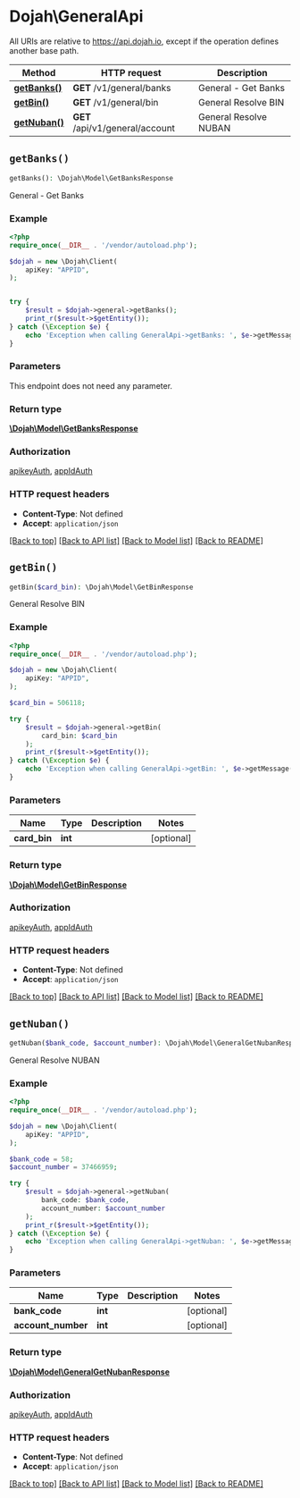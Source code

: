 # Dojah\GeneralApi

All URIs are relative to https://api.dojah.io, except if the operation defines another base path.

| Method | HTTP request | Description |
| ------------- | ------------- | ------------- |
| [**getBanks()**](GeneralApi.md#getBanks) | **GET** /v1/general/banks | General - Get Banks |
| [**getBin()**](GeneralApi.md#getBin) | **GET** /v1/general/bin | General Resolve BIN |
| [**getNuban()**](GeneralApi.md#getNuban) | **GET** /api/v1/general/account | General Resolve NUBAN |


## `getBanks()`

```php
getBanks(): \Dojah\Model\GetBanksResponse
```

General - Get Banks

### Example

```php
<?php
require_once(__DIR__ . '/vendor/autoload.php');

$dojah = new \Dojah\Client(
    apiKey: "APPID",
);


try {
    $result = $dojah->general->getBanks();
    print_r($result->$getEntity());
} catch (\Exception $e) {
    echo 'Exception when calling GeneralApi->getBanks: ', $e->getMessage(), PHP_EOL;
}
```

### Parameters

This endpoint does not need any parameter.

### Return type

[**\Dojah\Model\GetBanksResponse**](../Model/GetBanksResponse.md)

### Authorization

[apikeyAuth](../../README.md#apikeyAuth), [appIdAuth](../../README.md#appIdAuth)

### HTTP request headers

- **Content-Type**: Not defined
- **Accept**: `application/json`

[[Back to top]](#) [[Back to API list]](../../README.md#endpoints)
[[Back to Model list]](../../README.md#models)
[[Back to README]](../../README.md)

## `getBin()`

```php
getBin($card_bin): \Dojah\Model\GetBinResponse
```

General Resolve BIN

### Example

```php
<?php
require_once(__DIR__ . '/vendor/autoload.php');

$dojah = new \Dojah\Client(
    apiKey: "APPID",
);

$card_bin = 506118;

try {
    $result = $dojah->general->getBin(
        card_bin: $card_bin
    );
    print_r($result->$getEntity());
} catch (\Exception $e) {
    echo 'Exception when calling GeneralApi->getBin: ', $e->getMessage(), PHP_EOL;
}
```

### Parameters

| Name | Type | Description  | Notes |
| ------------- | ------------- | ------------- | ------------- |
| **card_bin** | **int**|  | [optional] |

### Return type

[**\Dojah\Model\GetBinResponse**](../Model/GetBinResponse.md)

### Authorization

[apikeyAuth](../../README.md#apikeyAuth), [appIdAuth](../../README.md#appIdAuth)

### HTTP request headers

- **Content-Type**: Not defined
- **Accept**: `application/json`

[[Back to top]](#) [[Back to API list]](../../README.md#endpoints)
[[Back to Model list]](../../README.md#models)
[[Back to README]](../../README.md)

## `getNuban()`

```php
getNuban($bank_code, $account_number): \Dojah\Model\GeneralGetNubanResponse
```

General Resolve NUBAN

### Example

```php
<?php
require_once(__DIR__ . '/vendor/autoload.php');

$dojah = new \Dojah\Client(
    apiKey: "APPID",
);

$bank_code = 58;
$account_number = 37466959;

try {
    $result = $dojah->general->getNuban(
        bank_code: $bank_code, 
        account_number: $account_number
    );
    print_r($result->$getEntity());
} catch (\Exception $e) {
    echo 'Exception when calling GeneralApi->getNuban: ', $e->getMessage(), PHP_EOL;
}
```

### Parameters

| Name | Type | Description  | Notes |
| ------------- | ------------- | ------------- | ------------- |
| **bank_code** | **int**|  | [optional] |
| **account_number** | **int**|  | [optional] |

### Return type

[**\Dojah\Model\GeneralGetNubanResponse**](../Model/GeneralGetNubanResponse.md)

### Authorization

[apikeyAuth](../../README.md#apikeyAuth), [appIdAuth](../../README.md#appIdAuth)

### HTTP request headers

- **Content-Type**: Not defined
- **Accept**: `application/json`

[[Back to top]](#) [[Back to API list]](../../README.md#endpoints)
[[Back to Model list]](../../README.md#models)
[[Back to README]](../../README.md)
